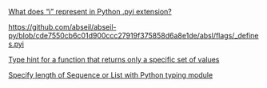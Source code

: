 [What does “i” represent in Python .pyi extension?](https://stackoverflow.com/questions/41734836/what-does-i-represent-in-python-pyi-extension)

https://github.com/abseil/abseil-py/blob/cde7550cb6c01d900ccc27919f375858d6a8e1de/absl/flags/_defines.pyi

[Type hint for a function that returns only a specific set of values](https://stackoverflow.com/questions/39398138/type-hint-for-a-function-that-returns-only-a-specific-set-of-values)

[Specify length of Sequence or List with Python typing module](https://stackoverflow.com/questions/44833822/specify-length-of-sequence-or-list-with-python-typing-module)
